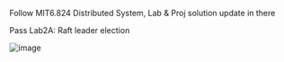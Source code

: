Follow MIT6.824 Distributed System, Lab & Proj solution update in there

Pass Lab2A: Raft leader election

![image]([https://user-images.githubusercontent.com/93689757/196535352-ada17ad9-7c00-4a01-94bd-de55b4279187.png](https://github.com/Jingxuan-Bao/6.824/blob/164e9ca296391138d42f66eecdbaff80fbfc4086/testres/Lab2A.png))
